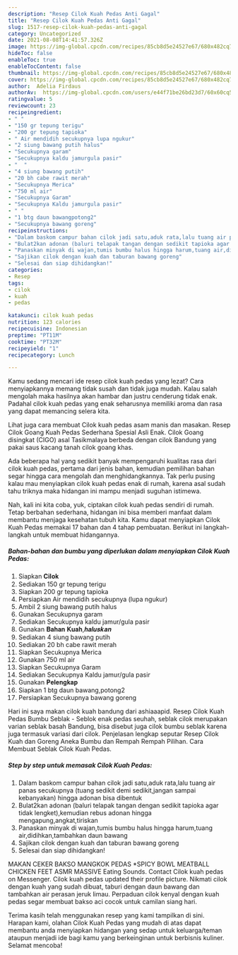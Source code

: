 ```yaml
---
description: "Resep Cilok Kuah Pedas Anti Gagal"
title: "Resep Cilok Kuah Pedas Anti Gagal"
slug: 1517-resep-cilok-kuah-pedas-anti-gagal
category: Uncategorized
date: 2021-08-08T14:41:57.326Z
image: https://img-global.cpcdn.com/recipes/85cb8d5e24527e67/680x482cq70/cilok-kuah-pedas-foto-resep-utama.jpg
hideToc: false
enableToc: true
enableTocContent: false
thumbnail: https://img-global.cpcdn.com/recipes/85cb8d5e24527e67/680x482cq70/cilok-kuah-pedas-foto-resep-utama.jpg
cover: https://img-global.cpcdn.com/recipes/85cb8d5e24527e67/680x482cq70/cilok-kuah-pedas-foto-resep-utama.jpg
author:  Adelia Firdaus
authorAv:  https://img-global.cpcdn.com/users/e44f71be26bd23d7/60x60cq50/avatar.jpg
ratingvalue: 5
reviewcount: 23
recipeingredient:
- " "
- "150 gr tepung terigu"
- "200 gr tepung tapioka"
- " Air mendidih secukupnya lupa ngukur"
- "2 siung bawang putih halus"
- "Secukupnya garam"
- "Secukupnya kaldu jamurgula pasir"
- "  "
- "4 siung bawang putih"
- "20 bh cabe rawit merah"
- "Secukupnya Merica"
- "750 ml air"
- "Secukupnya Garam"
- "Secukupnya Kaldu jamurgula pasir"
- " "
- "1 btg daun bawangpotong2"
- "Secukupnya bawang goreng"
recipeinstructions:
- "Dalam baskom campur bahan cilok jadi satu,aduk rata,lalu tuang air panas secukupnya (tuang sedikit demi sedikit,jangan sampai kebanyakan) hingga adonan bisa dibentuk"
- "Bulat2kan adonan (baluri telapak tangan dengan sedikit tapioka agar tidak lengket),kemudian rebus adonan hingga mengapung,angkat,tiriskan"
- "Panaskan minyak di wajan,tumis bumbu halus hingga harum,tuang air,didihkan,tambahkan daun bawang"
- "Sajikan cilok dengan kuah dan taburan bawang goreng"
- "Selesai dan siap dihidangkan!"
categories:
- Resep
tags:
- cilok
- kuah
- pedas

katakunci: cilok kuah pedas 
nutrition: 123 calories
recipecuisine: Indonesian
preptime: "PT11M"
cooktime: "PT32M"
recipeyield: "1"
recipecategory: Lunch

---
```



Kamu sedang mencari ide resep cilok kuah pedas yang lezat? Cara menyiapkannya memang tidak susah dan tidak juga mudah. Kalau salah mengolah maka hasilnya akan hambar dan justru cenderung tidak enak. Padahal cilok kuah pedas yang enak seharusnya memiliki aroma dan rasa yang dapat memancing selera kita.


Lihat juga cara membuat Cilok kuah pedas asam manis dan masakan. Resep Cilok Goang Kuah Pedas Sederhana Spesial Asli Enak. Cilok Goang disingkat (CIGO) asal Tasikmalaya berbeda dengan cilok Bandung yang pakai saus kacang tanah cilok goang khas.

Ada beberapa hal yang sedikit banyak mempengaruhi kualitas rasa dari cilok kuah pedas, pertama dari jenis bahan, kemudian pemilihan bahan segar hingga cara mengolah dan menghidangkannya. Tak perlu pusing kalau mau menyiapkan cilok kuah pedas enak di rumah, karena asal sudah tahu triknya maka hidangan ini mampu menjadi suguhan istimewa.


Nah, kali ini kita coba, yuk, ciptakan cilok kuah pedas sendiri di rumah. Tetap berbahan sederhana, hidangan ini bisa memberi manfaat dalam membantu menjaga kesehatan tubuh kita. Kamu dapat menyiapkan Cilok Kuah Pedas memakai 17 bahan dan 4 tahap pembuatan. Berikut ini langkah-langkah untuk membuat hidangannya.

<!--inarticleads1-->

##### Bahan-bahan dan bumbu yang diperlukan dalam menyiapkan Cilok Kuah Pedas:

1. Siapkan  𝐂𝐢𝐥𝐨𝐤
1. Sediakan 150 gr tepung terigu
1. Siapkan 200 gr tepung tapioka
1. Persiapkan  Air mendidih secukupnya (lupa ngukur)
1. Ambil 2 siung bawang putih halus
1. Gunakan Secukupnya garam
1. Sediakan Secukupnya kaldu jamur/gula pasir
1. Gunakan  𝐁𝐚𝐡𝐚𝐧 𝐊𝐮𝐚𝐡,𝒉𝒂𝒍𝒖𝒔𝒌𝒂𝒏
1. Sediakan 4 siung bawang putih
1. Sediakan 20 bh cabe rawit merah
1. Siapkan Secukupnya Merica
1. Gunakan 750 ml air
1. Siapkan Secukupnya Garam
1. Sediakan Secukupnya Kaldu jamur/gula pasir
1. Gunakan  𝐏𝐞𝐥𝐞𝐧𝐠𝐤𝐚𝐩
1. Siapkan 1 btg daun bawang,potong2
1. Persiapkan Secukupnya bawang goreng


Hari ini saya makan cilok kuah bandung dari ashiaaapid. Resep Cilok Kuah Pedas Bumbu Seblak - Seblok enak pedas seuhah, seblak cilok merupakan varian seblak basah Bandung, bisa disebut juga cilok bumbu seblak karena juga termasuk variasi dari cilok. Penjelasan lengkap seputar Resep Cilok Kuah dan Goreng Aneka Bumbu dan Rempah Rempah Pilihan. Cara Membuat Seblak Cilok Kuah Pedas. 

<!--inarticleads2-->

##### Step by step untuk memasak Cilok Kuah Pedas:

1. Dalam baskom campur bahan cilok jadi satu,aduk rata,lalu tuang air panas secukupnya (tuang sedikit demi sedikit,jangan sampai kebanyakan) hingga adonan bisa dibentuk
1. Bulat2kan adonan (baluri telapak tangan dengan sedikit tapioka agar tidak lengket),kemudian rebus adonan hingga mengapung,angkat,tiriskan
1. Panaskan minyak di wajan,tumis bumbu halus hingga harum,tuang air,didihkan,tambahkan daun bawang
1. Sajikan cilok dengan kuah dan taburan bawang goreng
1. Selesai dan siap dihidangkan!

MAKAN CEKER BAKSO MANGKOK PEDAS *SPICY BOWL MEATBALL CHICKEN FEET ASMR MASSIVE Eating Sounds. Contact Cilok kuah pedas on Messenger. Cilok kuah pedas updated their profile picture. Nikmati cilok dengan kuah yang sudah dibuat, taburi dengan daun bawang dan tambahkan air perasan jeruk limau. Perpaduan cilok kenyal dengan kuah pedas segar membuat bakso aci cocok untuk camilan siang hari. 

Terima kasih telah menggunakan resep yang kami tampilkan di sini. Harapan kami, olahan Cilok Kuah Pedas yang mudah di atas dapat membantu anda menyiapkan hidangan yang sedap untuk keluarga/teman ataupun menjadi ide bagi kamu yang berkeinginan untuk berbisnis kuliner. Selamat mencoba!
